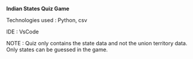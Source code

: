**Indian States Quiz Game**

Technologies used : Python, csv

IDE : VsCode

NOTE : Quiz only contains the state data and not the union territory data. Only states can be guessed in the game.
